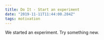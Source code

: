 ```yaml
---
title: Do It - Start an experiment
date: "2019-11-11T11:44:00.284Z"
tags: motivation
---
```


We started an experiment. Try something new.
